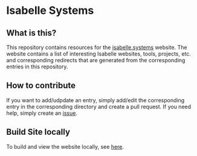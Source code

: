 # Isabelle Systems

## What is this?

This repository contains resources for the [isabelle.systems](https://isabelle.systems) website.
The website contains a list of interesting Isabelle websites, tools, projects, etc. and corresponding redirects that are
generated from the corresponding entries in this repository.

## How to contribute

If you want to add/udpdate an entry, simply add/edit the corresponding entry in the corresponding directory and create a pull request.
If you need help, simply create an [issue](https://github.com/isabelle-prover/isabelle-prover.github.io/issues).

## Build Site locally

To build and view the website locally, see [here](https://docs.github.com/en/pages/setting-up-a-github-pages-site-with-jekyll/testing-your-github-pages-site-locally-with-jekyll).
